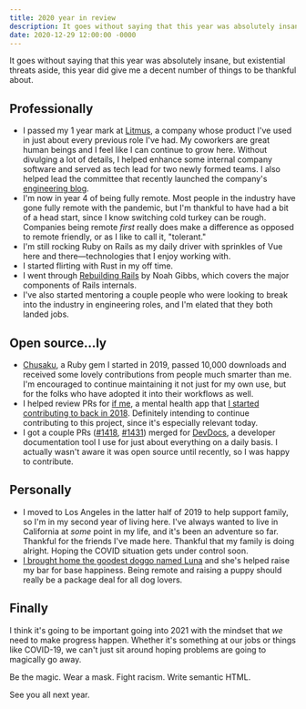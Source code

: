 ```yaml
---
title: 2020 year in review
description: It goes without saying that this year was absolutely insane, but existential threats aside, this year did give me a decent number of things to be thankful about.
date: 2020-12-29 12:00:00 -0000
---
```


It goes without saying that this year was absolutely insane, but existential threats aside, this year did give me a decent number of things to be thankful about.

## Professionally

- I passed my 1 year mark at [Litmus](https://www.litmus.com/), a company whose product I've used in just about every previous role I've had. My coworkers are great human beings and I feel like I can continue to grow here. Without divulging a lot of details, I helped enhance some internal company software and served as tech lead for two newly formed teams. I also helped lead the committee that recently launched the company's [engineering blog](https://litmus.engineering/).
- I'm now in year 4 of being fully remote. Most people in the industry have gone fully remote with the pandemic, but I'm thankful to have had a bit of a head start, since I know switching cold turkey can be rough. Companies being remote *first* really does make a difference as opposed to remote friendly, or as I like to call it, "tolerant."
- I'm still rocking Ruby on Rails as my daily driver with sprinkles of Vue here and there—technologies that I enjoy working with.
- I started flirting with Rust in my off time.
- I went through [Rebuilding Rails](http://rebuilding-rails.com/) by Noah Gibbs, which covers the major components of Rails internals.
- I've also started mentoring a couple people who were looking to break into the industry in engineering roles, and I'm elated that they both landed jobs.

## Open source...ly

- [Chusaku](https://github.com/nshki/chusaku), a Ruby gem I started in 2019, passed 10,000 downloads and received some lovely contributions from people much smarter than me. I'm encouraged to continue maintaining it not just for my own use, but for the folks who have adopted it into their workflows as well.
- I helped review PRs for [if me](https://www.if-me.org/), a mental health app that [I started contributing to back in 2018](https://nshki.com/getting-into-open-source/). Definitely intending to continue contributing to this project, since it's especially relevant today.
- I got a couple PRs ([#1418](https://github.com/freeCodeCamp/devdocs/pull/1418), [#1431](https://github.com/freeCodeCamp/devdocs/pull/1431)) merged for [DevDocs](https://devdocs.io/), a developer documentation tool I use for just about everything on a daily basis. I actually wasn't aware it was open source until recently, so I was happy to contribute.

## Personally

- I moved to Los Angeles in the latter half of 2019 to help support family, so I'm in my second year of living here. I've always wanted to live in California at *some* point in my life, and it's been an adventure so far. Thankful for the friends I've made here. Thankful that my family is doing alright. Hoping the COVID situation gets under control soon.
- [I brought home the goodest doggo named Luna](https://twitter.com/nshki_/status/1326687355084787715?s=21) and she's helped raise my bar for base happiness. Being remote and raising a puppy should really be a package deal for all dog lovers.

## Finally

I think it's going to be important going into 2021 with the mindset that *we* need to make progress happen. Whether it's something at our jobs or things like COVID-19, we can't just sit around hoping problems are going to magically go away.

Be the magic. Wear a mask. Fight racism. Write semantic HTML.

See you all next year.
